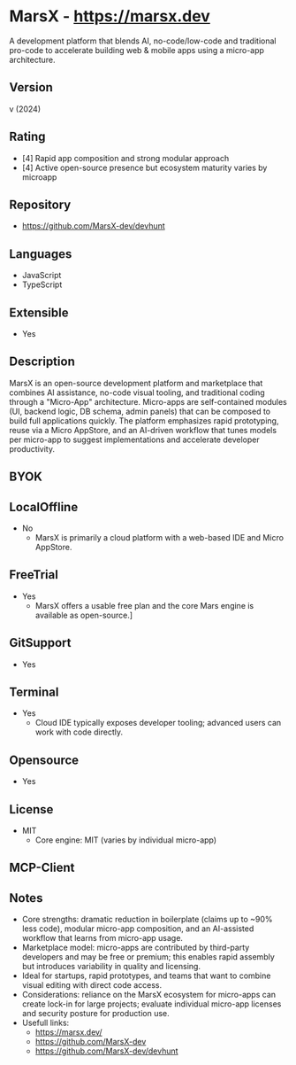 # MarsX - https://marsx.dev
A development platform that blends AI, no-code/low-code and traditional pro-code to accelerate building web & mobile apps using a micro-app architecture.

## Version
v (2024)

## Rating
- [4] Rapid app composition and strong modular approach
- [4] Active open-source presence but ecosystem maturity varies by microapp
  
## Repository
- https://github.com/MarsX-dev/devhunt

## Languages
- JavaScript
- TypeScript

## Extensible
- Yes

## Description
MarsX is an open-source development platform and marketplace that combines AI assistance, no-code visual tooling, and traditional coding through a "Micro-App" architecture. Micro-apps are self-contained modules (UI, backend logic, DB schema, admin panels) that can be composed to build full applications quickly. The platform emphasizes rapid prototyping, reuse via a Micro AppStore, and an AI-driven workflow that tunes models per micro-app to suggest implementations and accelerate developer productivity.

## BYOK

## LocalOffline
- No
  - MarsX is primarily a cloud platform with a web-based IDE and Micro AppStore.

## FreeTrial
- Yes
  - MarsX offers a usable free plan and the core Mars engine is available as open-source.]

## GitSupport
- Yes

## Terminal
- Yes
  - Cloud IDE typically exposes developer tooling; advanced users can work with code directly.

## Opensource
- Yes

## License
- MIT
  - Core engine: MIT (varies by individual micro-app)

## MCP-Client

## Notes
- Core strengths: dramatic reduction in boilerplate (claims up to ~90% less code), modular micro-app composition, and an AI-assisted workflow that learns from micro-app usage.
- Marketplace model: micro-apps are contributed by third-party developers and may be free or premium; this enables rapid assembly but introduces variability in quality and licensing.
- Ideal for startups, rapid prototypes, and teams that want to combine visual editing with direct code access.
- Considerations: reliance on the MarsX ecosystem for micro-apps can create lock-in for large projects; evaluate individual micro-app licenses and security posture for production use.
- Usefull links:
  - https://marsx.dev/ 
  - https://github.com/MarsX-dev
  - https://github.com/MarsX-dev/devhunt